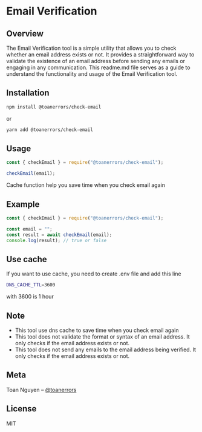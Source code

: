 # Email Verification

## Overview

The Email Verification tool is a simple utility that allows you to check whether an email address exists or not. It provides a straightforward way to validate the existence of an email address before sending any emails or engaging in any communication. This readme.md file serves as a guide to understand the functionality and usage of the Email Verification tool.

## Installation

```bash
npm install @toanerrors/check-email
```

or

```bash
yarn add @toanerrors/check-email
```

## Usage

```javascript
const { checkEmail } = require("@toanerrors/check-email");

checkEmail(email);
```

Cache function help you save time when you check email again

## Example

```javascript
const { checkEmail } = require("@toanerrors/check-email");

const email = "";
const result = await checkEmail(email);
console.log(result); // true or false
```

## Use cache

If you want to use cache, you need to create .env file and add this line

```bash
DNS_CACHE_TTL=3600
```

with 3600 is 1 hour

## Note

- This tool use dns cache to save time when you check email again
- This tool does not validate the format or syntax of an email address. It only checks if the email address exists or not.
- This tool does not send any emails to the email address being verified. It only checks if the email address exists or not.

## Meta

Toan Nguyen – [@toanerrors]()

## License

MIT
